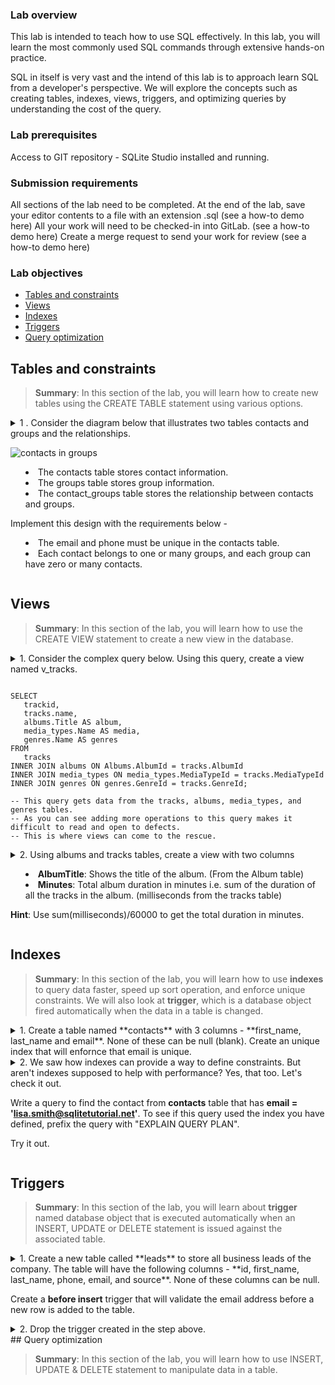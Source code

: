 ### Lab overview

This lab is intended to teach how to use SQL effectively. In this lab, you will learn the most commonly used SQL commands through extensive hands-on practice.  

SQL in itself is very vast and the intend of this lab is to approach learn SQL from a developer's perspective. We will explore the concepts such as creating tables, indexes, views, triggers, and optimizing queries by understanding the cost of the query. 

### Lab prerequisites
Access to GIT repository - 
SQLite Studio installed and running. 

### Submission requirements
All sections of the lab need to be completed. 
At the end of the lab, save your editor contents to a file with an extension .sql (see a how-to demo here)
All your work will need to be checked-in into GitLab. (see a how-to demo here)
Create a merge request to send your work for review (see a how-to demo here)


### Lab objectives
- [Tables and constraints](#tables-and-constraints)
- [Views](#views)
- [Indexes](#indexes)
- [Triggers](#triggers)
- [Query optimization](#query-optimization)

## Tables and constraints

> **Summary**: In this section of the lab, you will learn how to create new tables using the CREATE TABLE statement using various options.

<details><summary>1 . Consider the diagram below that illustrates two tables contacts and groups and the relationships. 

![contacts in groups](https://cdn.sqlitetutorial.net/wp-content/uploads/2015/12/SQLite-CREATE-TABLE-example.jpg)


- The contacts table stores contact information.
- The groups table stores group information.
- The contact_groups table stores the relationship between contacts and groups.

Implement this design with the requirements below -
- The email and phone must be unique in the contacts table. 
- Each contact belongs to one or many groups, and each group can have zero or many contacts.

</summary>

<p>

```sql 
-- create contacts table with phone and email to be unique.
-- fist name and last name made to be not null since it would not make sense to create a contact with no name. 
CREATE TABLE contacts (
   contact_id INTEGER PRIMARY KEY,
   first_name TEXT NOT NULL,
   last_name TEXT NOT NULL,
   email TEXT NOT NULL UNIQUE,
   phone TEXT NOT NULL UNIQUE
);

-- creates the groups table.
-- name defined to be not null.


CREATE TABLE groups (
   group_id INTEGER PRIMARY KEY,
   name TEXT NOT NULL
);

-- create the relationship table contact_groups

CREATE TABLE contact_groups(
   contact_id INTEGER,
   group_id INTEGER,
   PRIMARY KEY (contact_id, group_id), -- primary key a combination of two columns, so that there is always one combination allowed.
   FOREIGN KEY (contact_id) 
      REFERENCES contacts (contact_id) -- foreign key mapped to contacts table.
         ON DELETE CASCADE  -- clean up this table when the contact does not exist anymore in the contacts table. 
         ON UPDATE NO ACTION, -- no action is needed when a contact in the contacts table is updated. 
   FOREIGN KEY (group_id) 
      REFERENCES groups (group_id) -- foreign key mapped to groups table.
         ON DELETE CASCADE  -- clean up this table when a group is deleted.
         ON UPDATE NO ACTION -- no action is needed when a group in the groups table is updated. 
);


```
</p>
</details>



## Views

> **Summary**: In this section of the lab, you will learn how to use the CREATE VIEW statement to create a new view in the database.

<details><summary>1. Consider the complex query below. Using this query, create a view named v_tracks. 

```

SELECT
   trackid,
   tracks.name,
   albums.Title AS album,
   media_types.Name AS media,
   genres.Name AS genres
FROM
   tracks
INNER JOIN albums ON Albums.AlbumId = tracks.AlbumId
INNER JOIN media_types ON media_types.MediaTypeId = tracks.MediaTypeId
INNER JOIN genres ON genres.GenreId = tracks.GenreId;

-- This query gets data from the tracks, albums, media_types, and genres tables.
-- As you can see adding more operations to this query makes it difficult to read and open to defects. 
-- This is where views can come to the rescue. 

```

</summary>
<p>

```sql
CREATE VIEW v_tracks 
AS 
SELECT
   trackid,
   tracks.name,
   albums.Title AS album,
   media_types.Name AS media,
   genres.Name AS genres
FROM
   tracks
INNER JOIN albums ON Albums.AlbumId = tracks.AlbumId
INNER JOIN media_types ON media_types.MediaTypeId = tracks.MediaTypeId
INNER JOIN genres ON genres.GenreId = tracks.GenreId;

SELECT * FROM v_albums; -- this would return the same results as the complex query. 
```
</p>
</details>

<details><summary>2. Using  albums and tracks tables, create a view with two columns

- **AlbumTitle**: Shows the title of the album. (From the Album table)
- **Minutes**: Total album duration in minutes i.e. sum of the duration of all the tracks in the album. (milliseconds from the tracks table)

**Hint**: Use sum(milliseconds)/60000 to get the total duration in minutes. 

</summary>
<p>

```sql
CREATE VIEW v_albums (
    AlbumTitle,
    Minutes
)
AS
    SELECT albums.title,
           SUM(milliseconds) / 60000
      FROM tracks
           INNER JOIN
           albums USING (
               AlbumId
           )
     GROUP BY AlbumTitle;

```
</p>
</details>

## Indexes

>**Summary**: In this section of the lab,  you will learn how to use **indexes** to query data faster, speed up sort operation, and enforce unique constraints. We will also look at **trigger**, which is a database object fired automatically when the data in a table is changed.

<details><summary>1. Create a table named **contacts** with 3 columns - **first_name, last_name and email**. None of these can be null (blank). Create an unique index that will enfornce that email is unique. </summary>

<p>

``` sql

-- create the table with not nullable fields. 
CREATE TABLE contacts (
   first_name text NOT NULL,
   last_name text NOT NULL,
   email text NOT NULL
);

-- create unique index idx_contacts_email 
CREATE UNIQUE INDEX idx_contacts_email 
ON contacts (email);

-- let's test it out. 

INSERT INTO contacts (first_name, last_name, email)
VALUES('John','Doe','john.doe@mccneb.edu'); -- should insert without errors. 

INSERT INTO contacts (first_name, last_name, email)
VALUES('Johny','Doe','john.doe@mccneb.edu'); -- this should prevent us from inserting this record as the email is taken/in use. 

INSERT INTO contacts (first_name, last_name, email)
VALUES('David','Brown','david.brown@mccneb.edu'),
      ('Lisa','Smith','lisa.smith@mccneb.edu'); -- should be fine since there is not unique index contraint violation. 

```

</p>
</details>

<details><summary>2.  We saw how indexes can provide a way to define constraints. But aren't indexes supposed to help with performance? Yes, that too. Let's check it out. 

Write a query to find the contact from **contacts** table that has **email = 'lisa.smith@sqlitetutorial.net'**. 
To see if this query used the index you have defined, prefix the query with  "EXPLAIN QUERY PLAN". 

Try it out. </summary>

<p>

```sql
EXPLAIN QUERY PLAN 
SELECT
   first_name,
   last_name,
   email
FROM
   contacts
WHERE
   email = 'lisa.smith@sqlitetutorial.net';

-- Observe the detail column, to check if the index was used while executing the query. 

-- let's drop the index and then explain the query to see if anything changes. 

drop index idx_contacts_email;

-- let's run the explain query again. 

EXPLAIN QUERY PLAN 
SELECT
   first_name,
   last_name,
   email
FROM
   contacts
WHERE
   email = 'lisa.smith@sqlitetutorial.net';

-- Observe the detail column, to check if the index was used while executing the query.

```

</p>
</details>

## Triggers
>**Summary**: In this section of the lab, you will learn about **trigger** named database object that is executed automatically when an INSERT, UPDATE or DELETE statement is issued against the associated table.

<details><summary>1. Create a new table called **leads** to store all business leads of the company. The table will have the following columns - **id, first_name, last_name, phone, email, and source**. None of these columns can be null. 

Create a **before insert** trigger that will validate the email address before a new row is added to the table.  
</summary>

<p>

``` sql

CREATE TRIGGER validate_email_before_insert_leads 
   BEFORE INSERT ON leads
BEGIN
   SELECT
      CASE
   WHEN NEW.email NOT LIKE '%_@__%.__%' THEN
        RAISE (ABORT,'Invalid email address')
       END;
END;

-- test it with an invalid email id 
INSERT INTO leads (first_name,last_name,email,phone,source)
VALUES('John','Doe','jjj','4089009334','www');

-- test it with an valid email id 
INSERT INTO leads (first_name, last_name, email, phone, source)
VALUES ('John', 'Doe', 'john.doe@mccneb.edu', '4089009334','www');


```

</p>
</details>

<details><summary>2. Drop the trigger created in the step above. </summary>

<p>

```sql 
DROP TRIGGER validate_email_before_insert_leads;
```

</p>
</details>
## Query optimization

> **Summary**: In this section of the lab, you will learn how to use INSERT, UPDATE & DELETE statement to manipulate data in a table.